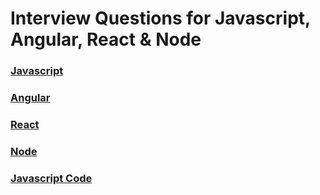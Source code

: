 # Interview Questions for Javascript, Angular, React & Node 

### [Javascript](javascript.md)

### [Angular](angular.md)

### [React](react.md)

### [Node](node.md)

### [Javascript Code](./javascript-code/)